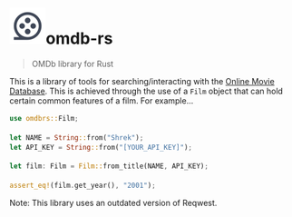 # ![logo](./logo.png)omdb-rs
> OMDb library for Rust

This is a library of tools for searching/interacting with the [Online Movie Database](http://www.omdbapi.com/). This is achieved through the use of a `Film` object that can hold certain common features of a film. For example...

```rust
use omdbrs::Film;

let NAME = String::from("Shrek");
let API_KEY = String::from("[YOUR_API_KEY]");

let film: Film = Film::from_title(NAME, API_KEY);

assert_eq!(film.get_year(), "2001");
```

Note: This library uses an outdated version of Reqwest.

